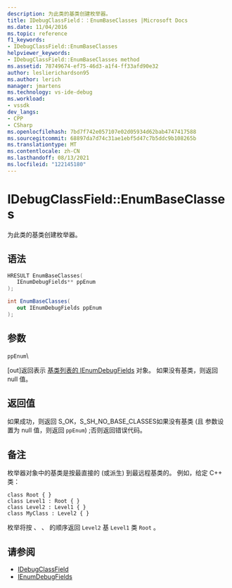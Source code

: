 ```yaml
---
description: 为此类的基类创建枚举器。
title: IDebugClassField：：EnumBaseClasses |Microsoft Docs
ms.date: 11/04/2016
ms.topic: reference
f1_keywords:
- IDebugClassField::EnumBaseClasses
helpviewer_keywords:
- IDebugClassField::EnumBaseClasses method
ms.assetid: 78749674-ef75-46d3-a1f4-ff33afd90e32
author: leslierichardson95
ms.author: lerich
manager: jmartens
ms.technology: vs-ide-debug
ms.workload:
- vssdk
dev_langs:
- CPP
- CSharp
ms.openlocfilehash: 7bd7f742e057107e02d05934d62bab4747417588
ms.sourcegitcommit: 68897da7d74c31ae1ebf5d47c7b5ddc9b108265b
ms.translationtype: MT
ms.contentlocale: zh-CN
ms.lasthandoff: 08/13/2021
ms.locfileid: "122145180"
---
```

# <a name="idebugclassfieldenumbaseclasses"></a>IDebugClassField::EnumBaseClasses
为此类的基类创建枚举器。

## <a name="syntax"></a>语法

```cpp
HRESULT EnumBaseClasses( 
   IEnumDebugFields** ppEnum
);
```

```csharp
int EnumBaseClasses(
   out IEnumDebugFields ppEnum
);
```

## <a name="parameters"></a>参数
`ppEnum`\

[out]返回表示 [基类列表的 IEnumDebugFields](../../../extensibility/debugger/reference/ienumdebugfields.md) 对象。 如果没有基类，则返回 null 值。

## <a name="return-value"></a>返回值
 如果成功，则返回 S_OK，S_SH_NO_BASE_CLASSES如果没有基类 (且 参数设置为 null 值，则返回 `ppEnum`) ;否则返回错误代码。

## <a name="remarks"></a>备注
 枚举器对象中的基类是按最直接的 (或派生) 到最远程基类的。 例如，给定 C++ 类：

```
class Root { }
class Level1 : Root { }
class Level2 : Level1 { }
class MyClass : Level2 { }
```

 枚举将按 、 、 的顺序返回 `Level2` 基 `Level1` 类 `Root` 。

## <a name="see-also"></a>请参阅
- [IDebugClassField](../../../extensibility/debugger/reference/idebugclassfield.md)
- [IEnumDebugFields](../../../extensibility/debugger/reference/ienumdebugfields.md)
